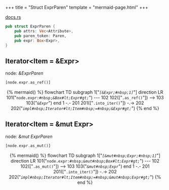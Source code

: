 +++
title = "Struct ExprParen"
template = "mermaid-page.html"
+++

[docs.rs](https://docs.rs/syn/latest/syn/struct.ExprParen.html)

```rust
pub struct ExprParen {
    pub attrs: Vec<Attribute>,
    pub paren_token: Paren,
    pub expr: Box<Expr>,
}
```

## Iterator<Item = &Expr>

node: *&ExprParen*

```rust
[node.expr.as_ref()]
```

<center>

{% mermaid() %}
    flowchart TD
        subgraph 1["<code><em>[&Expr;#nbsp;1]</em></code>"]
            direction LR
            101("<code>node.expr:#nbsp;<em>&Box#lt;Expr#gt;</em></code>") --- 102
            102(["<code>.as_ref()</code>"]) --> 103
            103("<code><em>&Expr</em></code>")
        end
        1 -.- 201
        201(["<code>.into_iter()</code>"]) -.-> 202
        202("<code><em>impl#nbsp;Iterator#lt;Item#nbsp;=#nbsp;&Expr#gt;</em></code>")
{% end %}

</center>

## Iterator<Item = &mut Expr>

node: *&mut ExprParen*

```rust
[node.expr.as_mut()]
```

<center>

{% mermaid() %}
    flowchart TD
        subgraph 1["<code><em>[&mut#nbsp;Expr;#nbsp;1]</em></code>"]
            direction LR
            101("<code>node.expr:#nbsp;<em>&mut#nbsp;Box#lt;Expr#gt;</em></code>") --- 102
            102(["<code>.as_mut()</code>"]) --> 103
            103("<code><em>&mut#nbsp;Expr</em></code>")
        end
        1 -.- 201
        201(["<code>.into_iter()</code>"]) -.-> 202
        202("<code><em>impl#nbsp;Iterator#lt;Item#nbsp;=#nbsp;&mut#nbsp;Expr#gt;</em></code>")
{% end %}

</center>
